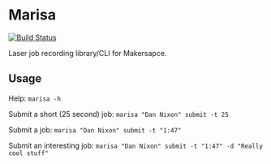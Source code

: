 Marisa
======

[![Build Status](https://travis-ci.org/MakerSpaceNewcastle/Marisa.svg?branch=master)](https://travis-ci.org/MakerSpaceNewcastle/Marisa)

Laser job recording library/CLI for Makersapce.

Usage
-----

Help: `marisa -h`

Submit a short (25 second) job: `marisa "Dan Nixon" submit -t 25`

Submit a job: `marisa "Dan Nixon" submit -t "1:47"`

Submit an interesting job: `marisa "Dan Nixon" submit -t "1:47" -d "Really cool
stuff"`
